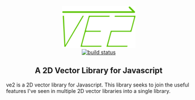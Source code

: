 <div align="center">
<img src="img/ve2.png" width="200px"></img>
<br>
<a href="https://travis-ci.org/adambertrandberger/ve2"><img alt="build status" src="https://travis-ci.org/adambertrandberger/ve2.svg?branch=master"></img></a>
<h2>A 2D Vector Library for Javascript</h2>
</div>

ve2 is a 2D vector library for Javascript. This library seeks to join the useful features  I've seen in multiple 2D vector libraries into a single library.

